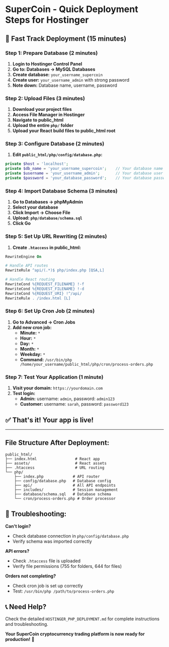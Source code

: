 # SuperCoin - Quick Deployment Steps for Hostinger

## 🚀 Fast Track Deployment (15 minutes)

### Step 1: Prepare Database (2 minutes)
1. **Login to Hostinger Control Panel**
2. **Go to: Databases → MySQL Databases**
3. **Create database:** `your_username_supercoin`
4. **Create user:** `your_username_admin` with strong password
5. **Note down:** Database name, username, password

### Step 2: Upload Files (3 minutes)
1. **Download your project files**
2. **Access File Manager in Hostinger**
3. **Navigate to public_html**
4. **Upload the entire `php/` folder**
5. **Upload your React build files to public_html root**

### Step 3: Configure Database (2 minutes)
1. **Edit `public_html/php/config/database.php`:**
```php
private $host = 'localhost';
private $db_name = 'your_username_supercoin';    // Your database name
private $username = 'your_username_admin';       // Your database user  
private $password = 'your_database_password';    // Your database password
```

### Step 4: Import Database Schema (3 minutes)
1. **Go to Databases → phpMyAdmin**
2. **Select your database**
3. **Click Import → Choose File**
4. **Upload: `php/database/schema.sql`**
5. **Click Go**

### Step 5: Set Up URL Rewriting (2 minutes)
1. **Create `.htaccess` in public_html:**
```apache
RewriteEngine On

# Handle API routes
RewriteRule ^api/(.*)$ php/index.php [QSA,L]

# Handle React routing
RewriteCond %{REQUEST_FILENAME} !-f
RewriteCond %{REQUEST_FILENAME} !-d
RewriteCond %{REQUEST_URI} !^/api/
RewriteRule . /index.html [L]
```

### Step 6: Set Up Cron Job (2 minutes)
1. **Go to Advanced → Cron Jobs**
2. **Add new cron job:**
   - **Minute:** `*`
   - **Hour:** `*` 
   - **Day:** `*`
   - **Month:** `*`
   - **Weekday:** `*`
   - **Command:** `/usr/bin/php /home/your_username/public_html/php/cron/process-orders.php`

### Step 7: Test Your Application (1 minute)
1. **Visit your domain:** `https://yourdomain.com`
2. **Test login:**
   - **Admin:** username: `admin`, password: `admin123`
   - **Customer:** username: `sarah`, password: `password123`

## ✅ That's it! Your app is live!

---

## File Structure After Deployment:
```
public_html/
├── index.html                 # React app
├── assets/                    # React assets
├── .htaccess                  # URL routing
└── php/
    ├── index.php             # API router
    ├── config/database.php   # Database config
    ├── api/                  # All API endpoints
    ├── includes/             # Session management
    ├── database/schema.sql   # Database schema
    └── cron/process-orders.php # Order processor
```

## 🔧 Troubleshooting:

**Can't login?** 
- Check database connection in `php/config/database.php`
- Verify schema was imported correctly

**API errors?**
- Check `.htaccess` file is uploaded
- Verify file permissions (755 for folders, 644 for files)

**Orders not completing?**
- Check cron job is set up correctly
- Test: `/usr/bin/php /path/to/process-orders.php`

## 📞 Need Help?
Check the detailed `HOSTINGER_PHP_DEPLOYMENT.md` for complete instructions and troubleshooting.

**Your SuperCoin cryptocurrency trading platform is now ready for production!** 🎉